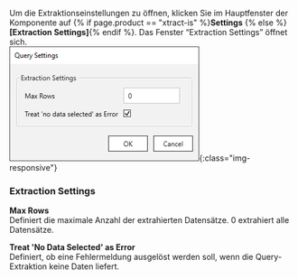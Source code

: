 
Um die Extraktionseinstellungen zu öffnen, klicken Sie im Hauptfenster der Komponente auf {% if page.product == "xtract-is" %}**Settings** {% else %} **[Extraction Settings]**{% endif %}. Das Fenster “Extraction Settings” öffnet sich.<br> ![Query-Extraction-Preferences](/img/content/query/query-extraction-settings.png){:class="img-responsive"}

### Extraction Settings

**Max Rows**<br>
Definiert die maximale Anzahl der extrahierten Datensätze. 0 extrahiert alle Datensätze.

**Treat 'No Data Selected' as Error**<br>
Definiert, ob eine Fehlermeldung ausgelöst werden soll, wenn die Query-Extraktion keine Daten liefert.